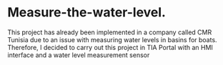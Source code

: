 # Measure-the-water-level.
This project has already been implemented in a company called CMR Tunisia due to an issue with measuring water levels in basins for boats. Therefore, I decided to carry out this project in TIA Portal with an HMI interface and a water level measurement sensor
